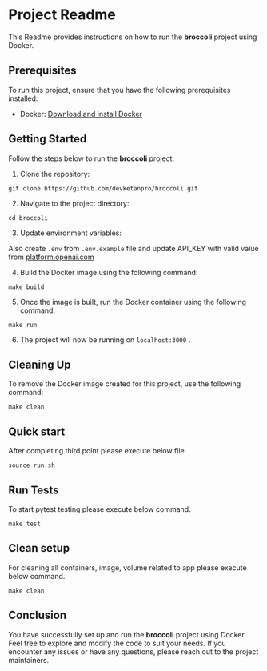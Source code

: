 # Project Readme

This Readme provides instructions on how to run the **broccoli** project using Docker.

## Prerequisites

To run this project, ensure that you have the following prerequisites installed:

- Docker: [Download and install Docker](https://www.docker.com/get-started)

## Getting Started

Follow the steps below to run the **broccoli** project:

1. Clone the repository:

```commandline
git clone https://github.com/devketanpro/broccoli.git
```

2. Navigate to the project directory:

```commandline
cd broccoli
```

3. Update environment variables:

Also create `.env` from `.env.example` file and update API_KEY with valid value from [platform.openai.com](https://platform.openai.com/account/api-keys)

4. Build the Docker image using the following command:

```commandline
make build
```

5. Once the image is built, run the Docker container using the following command:

```commandline
make run
```

6. The project will now be running on  `localhost:3000` .

## Cleaning Up

To remove the Docker image created for this project, use the following command:

```commandline
make clean
```

## Quick start

After completing third point please execute below file.  
```commandline
source run.sh
```

## Run Tests

To start pytest testing please execute below command.
```commandline
make test
```

## Clean setup

For cleaning all containers, image, volume related to app please execute below command.
```commandline
make clean
```

## Conclusion

You have successfully set up and run the **broccoli** project using Docker. Feel free to explore and modify the code to
suit your needs. If you encounter any issues or have any questions, please reach out to the project maintainers.